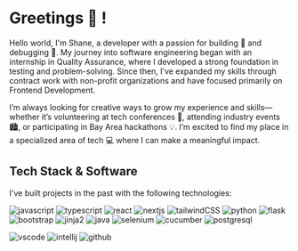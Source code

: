 # Greetings 👋 !

Hello world, I'm Shane, a developer with a passion for building 🤖 and debugging 👾. My journey into software engineering began with an internship in Quality Assurance, where I developed a strong foundation in testing and problem-solving. Since then, I’ve expanded my skills through contract work with non-profit organizations and have focused primarily on Frontend Development.

I’m always looking for creative ways to grow my experience and skills—whether it’s volunteering at tech conferences 🎤, attending industry events 🏙️, or participating in Bay Area hackathons 💡. I’m excited to find my place in a specialized area of tech 💻 where I can make a meaningful impact.


## Tech Stack & Software
I've built projects in the past with the following technologies:

![javascript](https://img.shields.io/badge/JavaScript-323330?style=for-the-badge&logo=javascript&logoColor=F7DF1E) ![typescript](https://img.shields.io/badge/TypeScript-007ACC?style=for-the-badge&logo=typescript&logoColor=white) ![react](https://img.shields.io/badge/React-20232A?style=for-the-badge&logo=react&logoColor=61DAFB) ![nextjs](https://img.shields.io/badge/next%20js-000000?style=for-the-badge&logo=nextdotjs&logoColor=white) ![tailwindCSS](https://img.shields.io/badge/Tailwind_CSS-38B2AC?style=for-the-badge&logo=tailwind-css&logoColor=white) ![python](https://img.shields.io/badge/Python-FFD43B?style=for-the-badge&logo=python&logoColor=blue) ![flask](https://img.shields.io/badge/Flask-000000?style=for-the-badge&logo=flask&logoColor=white) ![bootstrap](https://img.shields.io/badge/Bootstrap-563D7C?style=for-the-badge&logo=bootstrap&logoColor=white) ![jinja2](https://img.shields.io/badge/jinja-white.svg?style=for-the-badge&logo=jinja&logoColor=black) ![java](https://img.shields.io/badge/Java-ED8B00?style=for-the-badge&logo=openjdk&logoColor=white) ![selenium](https://img.shields.io/badge/Selenium-43B02A?style=for-the-badge&logo=Selenium&logoColor=white) ![cucumber](https://img.shields.io/badge/Cucumber-43B02A?style=for-the-badge&logo=cucumber&logoColor=white) ![postgresql](https://img.shields.io/badge/PostgreSQL-316192?style=for-the-badge&logo=postgresql&logoColor=white)

![vscode](https://img.shields.io/badge/VSCode-0078D4?style=for-the-badge&logo=visual%20studio%20code&logoColor=white) ![intellij](https://img.shields.io/badge/IntelliJ_IDEA-000000.svg?style=for-the-badge&logo=intellij-idea&logoColor=white) ![github](https://img.shields.io/badge/GitHub-100000?style=for-the-badge&logo=github&logoColor=white)
